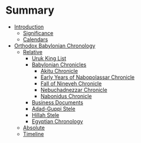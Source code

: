 # Summary

- [Introduction](introduction/README.md)
    - [Significance]()
    - [Calendars]()
- [Orthodox Babylonian Chronology](orthodox/README.md)
    - [Relative]()
        - [Uruk King List](orthodox/im65066.md)
        - [Babylonian Chronicles](orthodox/chronicles/README.md)
            - [Akitu Chronicle](orthodox/chronicles/bm86379.md)
            - [Early Years of Nabopolassar Chronicle](orthodox/chronicles/bm25127.md)
            - [Fall of Nineveh Chronicle](orthodox/chronicles/bm21901.md)
            - [Nebuchadnezzar Chronicle](orthodox/chronicles/bm21956.md)
            - [Nabonidus Chronicle](orthodox/chronicles/bm35382.md)
        - [Business Documents]()
        - [Adad-Guppi Stele](orthodox/adad_guppi.md)
        - [Hillah Stele]()
        - [Egyptian Chronology]()
    - [Absolute]()
    - [Timeline]()
